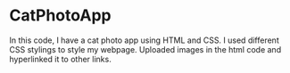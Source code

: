 # CatPhotoApp
In this code, I have a cat photo app using HTML and CSS. 
I used different CSS stylings to style my webpage. 
Uploaded images in the html code and hyperlinked it to other links.
